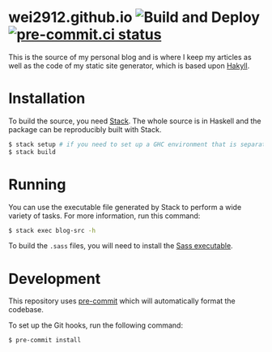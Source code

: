 # wei2912.github.io ![Build and Deploy](https://github.com/wei2912/blog-src/workflows/Build%20and%20Deploy/badge.svg) [![pre-commit.ci status](https://results.pre-commit.ci/badge/github/wei2912/wei2912.github.io/master.svg)](https://results.pre-commit.ci/latest/github/wei2912/wei2912.github.io/master)

This is the source of my personal blog and is where I keep my articles as well as the code of my static site generator, which is based upon [Hakyll](https://jaspervdj.be/hakyll/).

# Installation

To build the source, you need [Stack](https://www.haskellstack.org/). The whole source is in Haskell and the package can be reproducibly built with Stack.

```bash
$ stack setup # if you need to set up a GHC environment that is separate from your system
$ stack build
```

# Running

You can use the executable file generated by Stack to perform a wide variety of tasks. For more information, run this command:

```bash
$ stack exec blog-src -h
```

To build the `.sass` files, you will need to install the [Sass executable](https://sass-lang.com/install).

# Development

This repository uses [pre-commit](https://pre-commit.com/) which will automatically format the codebase.

To set up the Git hooks, run the following command:

```bash
$ pre-commit install
```
